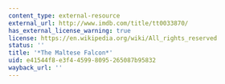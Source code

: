 ```yaml
---
content_type: external-resource
external_url: http://www.imdb.com/title/tt0033870/
has_external_license_warning: true
license: https://en.wikipedia.org/wiki/All_rights_reserved
status: ''
title: '*The Maltese Falcon*'
uid: e41544f8-e3f4-4599-8095-265087b95832
wayback_url: ''
---
```

